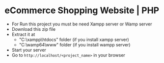 # eCommerce Shopping Website | PHP
- For Run this project you must be need Xampp server or Wamp server
- Download this zip file
- Extract it at
  - "C:\xampp\htdocs\" folder (if you install xampp server)
  - "C:\wamp64\www\" folder (if you install wampp server)
- Start your server
- Go to `http://localhost/<project_name>` in your browser

